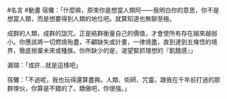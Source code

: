 #名言 #動畫
宿儺：「什麼嘛，原來你是想當人類阿——我明白你的意思，你不是想當人類，而是想要得到人類的地位吧。就算知道也無聊至極。

成群的人類，成群的詛咒。正是結群衡量自己的價值，才會使所有存在越來越弱小。你應該將一切燃燒殆盡，不顧缺失或計畫，一律燒盡，直到達到五條悟的境界，徹底捨棄未來或種族。你所缺少的是，渴望緊抓理想的『飢餓感』」

漏瑚：「或許…就是這樣吧」

宿儺：「不過呢，我也玩得還算盡興。人類、術師、咒靈。跟我在千年前打過的那群傢伙，你算是不錯的了。驕傲吧，你很強。」